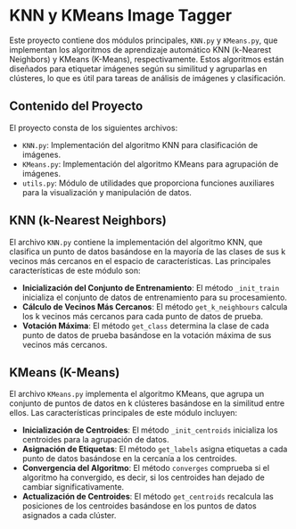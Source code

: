 # KNN y KMeans Image Tagger

Este proyecto contiene dos módulos principales, `KNN.py` y `KMeans.py`, que implementan los algoritmos de aprendizaje automático KNN (k-Nearest Neighbors) y KMeans (K-Means), respectivamente. Estos algoritmos están diseñados para etiquetar imágenes según su similitud y agruparlas en clústeres, lo que es útil para tareas de análisis de imágenes y clasificación.

## Contenido del Proyecto

El proyecto consta de los siguientes archivos:

- `KNN.py`: Implementación del algoritmo KNN para clasificación de imágenes.
- `KMeans.py`: Implementación del algoritmo KMeans para agrupación de imágenes.
- `utils.py`: Módulo de utilidades que proporciona funciones auxiliares para la visualización y manipulación de datos.

## KNN (k-Nearest Neighbors)

El archivo `KNN.py` contiene la implementación del algoritmo KNN, que clasifica un punto de datos basándose en la mayoría de las clases de sus k vecinos más cercanos en el espacio de características. Las principales características de este módulo son:

- **Inicialización del Conjunto de Entrenamiento**: El método `_init_train` inicializa el conjunto de datos de entrenamiento para su procesamiento.
- **Cálculo de Vecinos Más Cercanos**: El método `get_k_neighbours` calcula los k vecinos más cercanos para cada punto de datos de prueba.
- **Votación Máxima**: El método `get_class` determina la clase de cada punto de datos de prueba basándose en la votación máxima de sus vecinos más cercanos.

## KMeans (K-Means)

El archivo `KMeans.py` implementa el algoritmo KMeans, que agrupa un conjunto de puntos de datos en k clústeres basándose en la similitud entre ellos. Las características principales de este módulo incluyen:

- **Inicialización de Centroides**: El método `_init_centroids` inicializa los centroides para la agrupación de datos.
- **Asignación de Etiquetas**: El método `get_labels` asigna etiquetas a cada punto de datos basándose en la cercanía a los centroides.
- **Convergencia del Algoritmo**: El método `converges` comprueba si el algoritmo ha convergido, es decir, si los centroides han dejado de cambiar significativamente.
- **Actualización de Centroides**: El método `get_centroids` recalcula las posiciones de los centroides basándose en los puntos de datos asignados a cada clúster.

